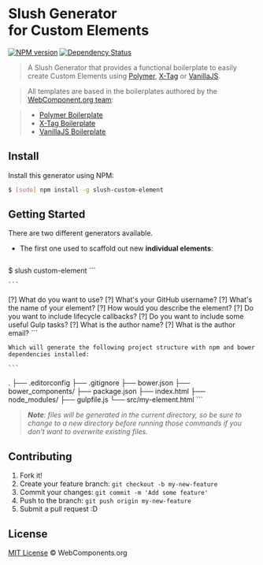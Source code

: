 # Slush Generator<br> for Custom Elements<br>

[![NPM version](https://badge.fury.io/js/generator-element.svg)](http://badge.fury.io/js/generator-element) [![Dependency Status](https://david-dm.org/webcomponents/generator-element.svg?theme=shields.io)](https://david-dm.org/webcomponents/generator-element)

> A Slush Generator that provides a functional boilerplate to easily create Custom Elements using [Polymer](http://www.polymer-project.org/), [X-Tag](http://x-tags.org/) or [VanillaJS](http://vanilla-js.com/).

> All templates are based in the boilerplates authored by the [WebComponent.org team](https://github.com/webcomponents/):

> * [Polymer Boilerplate](https://github.com/webcomponents/polymer-boilerplate)
> * [X-Tag Boilerplate](https://github.com/webcomponents/x-tag-boilerplate)
> * [VanillaJS Boilerplate](https://github.com/webcomponents/element-boilerplate)

## Install

Install this generator using NPM:

```sh
$ [sudo] npm install -g slush-custom-element
```

## Getting Started

There are two different generators available.

* The first one used to scaffold out new **individual elements**:

    ```sh
$ slush custom-element
    ```

    ```
[?] What do you want to use?
[?] What's your GitHub username?
[?] What's the name of your element?
[?] How would you describe the element?
[?] Do you want to include lifecycle callbacks?
[?] Do you want to include some useful Gulp tasks?
[?] What is the author name?
[?] What is the author email?
    ```

    Which will generate the following project structure with npm and bower dependencies installed:

    ```
.
├── .editorconfig
├── .gitignore
├── bower.json
├── bower_components/
├── package.json
├── index.html
├── node_modules/
├── gulpfile.js
└── src/my-element.html
    ```

> _**Note**: files will be generated in the current directory, so be sure to change to a new directory before running those commands if you don't want to overwrite existing files._

## Contributing

1. Fork it!
2. Create your feature branch: `git checkout -b my-new-feature`
3. Commit your changes: `git commit -m 'Add some feature'`
4. Push to the branch: `git push origin my-new-feature`
5. Submit a pull request :D


## License

[MIT License](http://webcomponentsorg.mit-license.org/) © WebComponents.org
